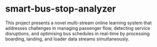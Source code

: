 # smart-bus-stop-analyzer
This project presents a novel multi-stream online learning system that addresses challenges in managing passenger flow, detecting service disruptions, and optimising bus schedules in real-time by processing boarding, landing, and loader data streams simultaneously.
